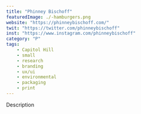 ```yaml
---
title: "Phinney Bischoff"
featuredImage: ./-hamburgers.png
website: "https://phinneybischoff.com/"
twit: "https://twitter.com/phinneybischoff"
inst: "https://www.instagram.com/phinneybischoff"
category: "P"
tags:
    - Capitol Hill
    - small
    - research
    - branding
    - ux/ui
    - environmental
    - packaging
    - print
---
```


Description
